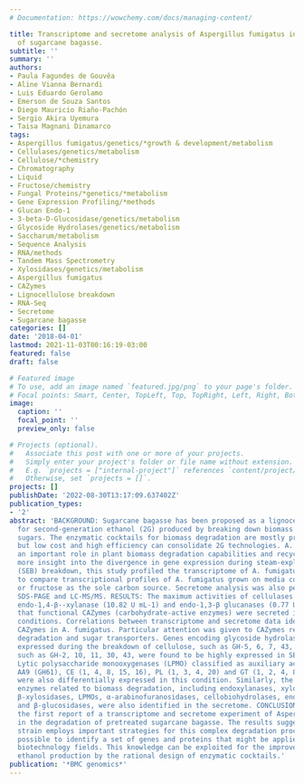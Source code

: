 ```yaml
---
# Documentation: https://wowchemy.com/docs/managing-content/

title: Transcriptome and secretome analysis of Aspergillus fumigatus in the presence
  of sugarcane bagasse.
subtitle: ''
summary: ''
authors:
- Paula Fagundes de Gouvêa
- Aline Vianna Bernardi
- Luis Eduardo Gerolamo
- Emerson de Souza Santos
- Diego Mauricio Riaño-Pachón
- Sergio Akira Uyemura
- Taisa Magnani Dinamarco
tags:
- Aspergillus fumigatus/genetics/*growth & development/metabolism
- Cellulases/genetics/metabolism
- Cellulose/*chemistry
- Chromatography
- Liquid
- Fructose/chemistry
- Fungal Proteins/*genetics/*metabolism
- Gene Expression Profiling/*methods
- Glucan Endo-1
- 3-beta-D-Glucosidase/genetics/metabolism
- Glycoside Hydrolases/genetics/metabolism
- Saccharum/metabolism
- Sequence Analysis
- RNA/methods
- Tandem Mass Spectrometry
- Xylosidases/genetics/metabolism
- Aspergillus fumigatus
- CAZymes
- Lignocellulose breakdown
- RNA-Seq
- Secretome
- Sugarcane bagasse
categories: []
date: '2018-04-01'
lastmod: 2021-11-03T00:16:19-03:00
featured: false
draft: false

# Featured image
# To use, add an image named `featured.jpg/png` to your page's folder.
# Focal points: Smart, Center, TopLeft, Top, TopRight, Left, Right, BottomLeft, Bottom, BottomRight.
image:
  caption: ''
  focal_point: ''
  preview_only: false

# Projects (optional).
#   Associate this post with one or more of your projects.
#   Simply enter your project's folder or file name without extension.
#   E.g. `projects = ["internal-project"]` references `content/project/deep-learning/index.md`.
#   Otherwise, set `projects = []`.
projects: []
publishDate: '2022-08-30T13:17:09.637402Z'
publication_types:
- '2'
abstract: 'BACKGROUND: Sugarcane bagasse has been proposed as a lignocellulosic residue
  for second-generation ethanol (2G) produced by breaking down biomass into fermentable
  sugars. The enzymatic cocktails for biomass degradation are mostly produced by fungi,
  but low cost and high efficiency can consolidate 2G technologies. A. fumigatus plays
  an important role in plant biomass degradation capabilities and recycling. To gain
  more insight into the divergence in gene expression during steam-exploded bagasse
  (SEB) breakdown, this study profiled the transcriptome of A. fumigatus by RNA sequencing
  to compare transcriptional profiles of A. fumigatus grown on media containing SEB
  or fructose as the sole carbon source. Secretome analysis was also performed using
  SDS-PAGE and LC-MS/MS. RESULTS: The maximum activities of cellulases (0.032 U mL-1),
  endo-1,4-β--xylanase (10.82 U mL-1) and endo-1,3-β glucanases (0.77 U mL-1) showed
  that functional CAZymes (carbohydrate-active enzymes) were secreted in the SEB culture
  conditions. Correlations between transcriptome and secretome data identified several
  CAZymes in A. fumigatus. Particular attention was given to CAZymes related to lignocellulose
  degradation and sugar transporters. Genes encoding glycoside hydrolase classes commonly
  expressed during the breakdown of cellulose, such as GH-5, 6, 7, 43, 45, and hemicellulose,
  such as GH-2, 10, 11, 30, 43, were found to be highly expressed in SEB conditions.
  Lytic polysaccharide monooxygenases (LPMO) classified as auxiliary activity families
  AA9 (GH61), CE (1, 4, 8, 15, 16), PL (1, 3, 4, 20) and GT (1, 2, 4, 8, 20, 35, 48)
  were also differentially expressed in this condition. Similarly, the most important
  enzymes related to biomass degradation, including endoxylanases, xyloglucanases,
  β-xylosidases, LPMOs, α-arabinofuranosidases, cellobiohydrolases, endoglucanases
  and β-glucosidases, were also identified in the secretome. CONCLUSIONS: This is
  the first report of a transcriptome and secretome experiment of Aspergillus fumigatus
  in the degradation of pretreated sugarcane bagasse. The results suggest that this
  strain employs important strategies for this complex degradation process. It was
  possible to identify a set of genes and proteins that might be applied in several
  biotechnology fields. This knowledge can be exploited for the improvement of 2G
  ethanol production by the rational design of enzymatic cocktails.'
publication: '*BMC genomics*'
---
```

